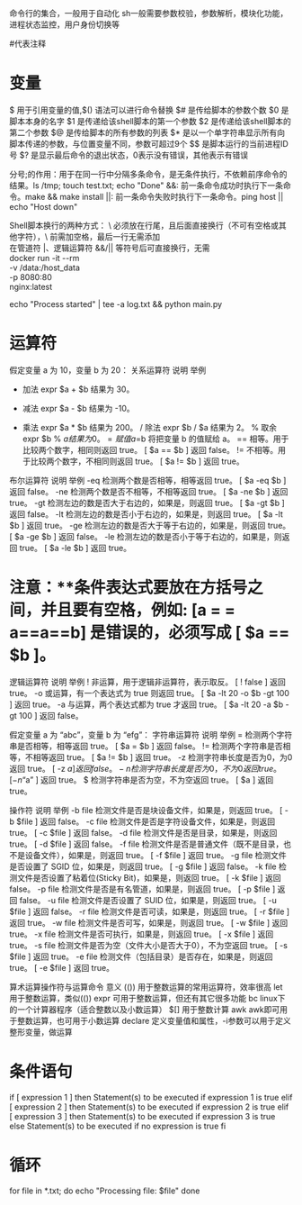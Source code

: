命令行的集合，一般用于自动化
sh一般需要参数校验，参数解析，模块化功能，进程状态监控，用户身份切换等

#代表注释

# 变量
$ 用于引用变量的值,$() 语法可以进行命令替换
$# 是传给脚本的参数个数
$0 是脚本本身的名字
$1 是传递给该shell脚本的第一个参数
$2 是传递给该shell脚本的第二个参数
$@ 是传给脚本的所有参数的列表
$* 是以一个单字符串显示所有向脚本传递的参数，与位置变量不同，参数可超过9个
$$ 是脚本运行的当前进程ID号
$? 是显示最后命令的退出状态，0表示没有错误，其他表示有错误


分号;的作用：用于在同一行中分隔多条命令，是无条件执行，不依赖前序命令的结果。ls /tmp; touch test.txt; echo "Done"
&&: 前一条命令成功时执行下一条命令。make && make install
||: 前一条命令失败时执行下一条命令。ping host || echo "Host down"

Shell脚本换行的两种方式‌：
\ 必须放在行尾，且后面直接换行（不可有空格或其他字符），\ 前需加空格，最后一行无需添加 \
在管道符 |、逻辑运算符 &&/|| 等符号后可直接换行，无需 \
docker run -it --rm \
-v /data:/host_data \
-p 8080:80 \
nginx:latest

echo "Process started" |
tee -a log.txt &&
python main.py

# 运算符
假定变量 a 为 10，变量 b 为 20：
关系运算符	说明	 举例
+	加法	expr $a + $b 结果为 30。
-	减法	expr $a - $b 结果为 -10。
*	乘法	expr $a \* $b 结果为 200。
/	除法	expr $b / $a 结果为 2。
%	取余	expr $b % $a 结果为 0。
=	赋值	a=$b 将把变量 b 的值赋给 a。
==	相等。用于比较两个数字，相同则返回 true。	[ $a == $b ] 返回 false。
!=	不相等。用于比较两个数字，不相同则返回 true。	[ $a != $b ] 返回 true。

布尔运算符	说明	举例
-eq	检测两个数是否相等，相等返回 true。	[ $a -eq $b ] 返回 false。
-ne	检测两个数是否不相等，不相等返回 true。	[ $a -ne $b ] 返回 true。
-gt	检测左边的数是否大于右边的，如果是，则返回 true。	[ $a -gt $b ] 返回 false。
-lt	检测左边的数是否小于右边的，如果是，则返回 true。	[ $a -lt $b ] 返回 true。
-ge	检测左边的数是否大于等于右边的，如果是，则返回 true。	[ $a -ge $b ] 返回 false。
-le	检测左边的数是否小于等于右边的，如果是，则返回 true。	[ $a -le $b ] 返回 true。
# 注意：**条件表达式要放在方括号之间，并且要有空格，例如: [a = = a==a==b] 是错误的，必须写成 [ $a == $b ]。

逻辑运算符	说明	举例
!	非运算，用于逻辑非运算符，表示取反。	[ ! false ] 返回 true。
-o	或运算，有一个表达式为 true 则返回 true。	[ $a -lt 20 -o $b -gt 100 ] 返回 true。
-a	与运算，两个表达式都为 true 才返回 true。	[ $a -lt 20 -a $b -gt 100 ] 返回 false。

假定变量 a 为 “abc”，变量 b 为 “efg”：
字符串运算符	说明	举例
=	检测两个字符串是否相等，相等返回 true。	[ $a = $b ] 返回 false。
!=	检测两个字符串是否相等，不相等返回 true。	[ $a != $b ] 返回 true。
-z	检测字符串长度是否为0，为0返回 true。	[ -z $a ] 返回 false。
-n	检测字符串长度是否为0，不为0返回 true。	[ -n “$a” ] 返回 true。
$	检测字符串是否为空，不为空返回 true。	[ $a ] 返回 true。

操作符	说明	举例
-b file	检测文件是否是块设备文件，如果是，则返回 true。	[ -b $file ] 返回 false。
-c file	检测文件是否是字符设备文件，如果是，则返回 true。	[ -c $file ] 返回 false。
-d file	检测文件是否是目录，如果是，则返回 true。	[ -d $file ] 返回 false。
-f file	检测文件是否是普通文件（既不是目录，也不是设备文件），如果是，则返回 true。	[ -f $file ] 返回 true。
-g file	检测文件是否设置了 SGID 位，如果是，则返回 true。	[ -g $file ] 返回 false。
-k file	检测文件是否设置了粘着位(Sticky Bit)，如果是，则返回 true。	[ -k $file ] 返回 false。
-p file	检测文件是否是有名管道，如果是，则返回 true。	[ -p $file ] 返回 false。
-u file	检测文件是否设置了 SUID 位，如果是，则返回 true。	[ -u $file ] 返回 false。
-r file	检测文件是否可读，如果是，则返回 true。	[ -r $file ] 返回 true。
-w file	检测文件是否可写，如果是，则返回 true。	[ -w $file ] 返回 true。
-x file	检测文件是否可执行，如果是，则返回 true。	[ -x $file ] 返回 true。
-s file	检测文件是否为空（文件大小是否大于0），不为空返回 true。	[ -s $file ] 返回 true。
-e file	检测文件（包括目录）是否存在，如果是，则返回 true。	[ -e $file ] 返回 true。

算术运算操作符与运算命令	意义
(())	用于整数运算的常用运算符，效率很高
let	用于整数运算，类似(())
expr	可用于整数运算，但还有其它很多功能
bc	linux下的一个计算器程序（适合整数以及小数运算）
$[]	用于整数计算
awk	awk即可用于整数运算，也可用于小数运算
declare	定义变量值和属性，-i参数可以用于定义整形变量，做运算

# 条件语句
if [ expression 1 ]
then
Statement(s) to be executed if expression 1 is true
elif [ expression 2 ]
then
Statement(s) to be executed if expression 2 is true
elif [ expression 3 ]
then
Statement(s) to be executed if expression 3 is true
else
Statement(s) to be executed if no expression is true
fi

# 循环
for file in *.txt; do
echo "Processing file: $file"
done



